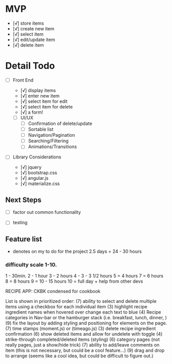 # MVP
- [√] store items
 - [√] create new item
 - [√] select item
 - [√] edit/update item
 - [√] delete item


 # Detail Todo
 - [ ] Front End
   - [√] display items
   - [√] enter new item
   - [√] select item for edit
   - [√] select item for delete
   - [√] a form!

   - [ ] UI/UX
     - [ ] Confirmation of delete/update
     - [ ] Sortable list
     - [ ] Navigation/Pagination
     - [ ] Searching/Filtering
     - [ ] Animations/Transitions

  - [ ] Library Considerations
    - [√] jquery
    - [√] bootstrap.css
    - [√] angular.js
    - [√] materialize.css

 ## Next Steps

  - [ ] factor out common functionality
  - [ ] testing


  ## Feature list
  * denotes on my to do for the project
  2.5 days = 24 - 30 hours

  ### difficulty scale 1-10. 
  1 - 30min.
  2 - 1 hour
  3 - 2 hours
  4 - 3 - 3 1/2 hours
  5 = 4 hours
  7 = 6 hours
  8 = 8 hours
  9 = 10 - 15 hours
  10 = full day + help from other devs
  
  RECIPE APP: CKBK condensed for cookbook

  List is shown in prioritized order:
  (7) ability to select and delete multiple items using a checkbox for each individual item
  (3) highlight recipe ingredient names when hovered over change each text to blue
  (4) Recipe categories in Nav-bar or the hamburger stack (i.e. breakfast, lunch, dinner,  )
  (9) fix the layout by adding styling and positioning for elements on the page.
  (7) time stamps (moment.js) or (timeago.js)
  (3) delete recipe ingredient confirmation
  (6) show deleted items and allow for undelete with toggle
  (4) strike-through completed/deleted items (styling)
  (6) category pages (not really pages, just a show/hide trick)
  (7) ability to add/leave comments on item (this is not necessary, but could be a cool feature...)
  (9) drag and drop to arrange (seems like a cool idea, but could be difficult to figure out.)

  
  
 
  


 





